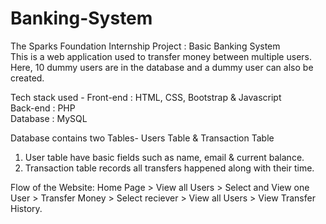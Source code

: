 # Banking-System
The Sparks Foundation Internship Project : Basic Banking System  
This is a web application used to transfer money between multiple users. Here, 10 dummy users are in the database and a dummy user can also be created.  

Tech stack used - 
Front-end : HTML, CSS, Bootstrap & Javascript <br>
Back-end : PHP <br>
Database : MySQL   

Database contains two Tables- Users Table & Transaction Table 
1. User table have basic fields such as name, email & current balance. 
2. Transaction table records all transfers happened along with their time.  

Flow of the Website: Home Page > View all Users > Select and View one User > Transfer Money > Select reciever > View all Users > View Transfer History.
